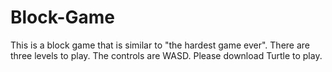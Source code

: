 # Block-Game
This is a block game that is similar to "the hardest game ever". There are three levels to play. The controls are WASD.
Please download Turtle to play.
